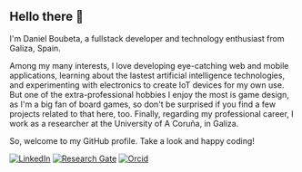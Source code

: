 ## Hello there 👋 

I'm Daniel Boubeta, a fullstack developer and technology enthusiast from Galiza, Spain.

Among my many interests, I love developing eye-catching web and mobile applications, learning about the lastest artificial intelligence technologies, and experimenting with electronics to create IoT devices for my own use. But one of the extra-professional hobbies I enjoy the most is game design, as I'm a big fan of board games, so don't be surprised if you find a few projects related to that here, too. Finally, regarding my professional career, I work as a researcher at the University of A Coruña, in Galiza.

So, welcome to my GitHub profile. Take a look and happy coding!

[![LinkedIn][linkedin_badge]][linkedin_profile]
[![Research Gate][researchgate_badge]][researchgate_profile]
[![Orcid][orcid_badge]][orcid_profile]

<!-- Metadata -->
[linkedin_badge]: https://img.shields.io/badge/linkedin-%230077B5.svg?style=for-the-badge&logo=linkedin&logoColor=white
[linkedin_profile]: https://www.linkedin.com/in/daniel-boubeta-portela-276bb112b/

[researchgate_badge]: https://img.shields.io/badge/ResearchGate-00CCBB?style=for-the-badge&logo=ResearchGate&logoColor=white
[researchgate_profile]: https://www.researchgate.net/profile/Daniel-Boubeta

[orcid_badge]: https://img.shields.io/badge/ORCID-A5CD39?style=for-the-badge&logo=Orcid&logoColor=white
[orcid_profile]: https://orcid.org/0000-0001-5478-5999
